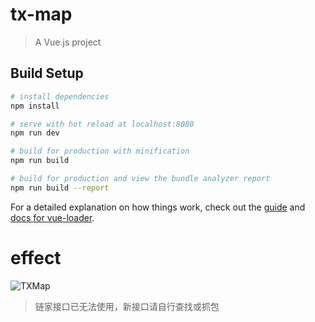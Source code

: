 # tx-map

> A Vue.js project

## Build Setup

``` bash
# install dependencies
npm install

# serve with hot reload at localhost:8080
npm run dev

# build for production with minification
npm run build

# build for production and view the bundle analyzer report
npm run build --report
```

For a detailed explanation on how things work, check out the [guide](http://vuejs-templates.github.io/webpack/) and [docs for vue-loader](http://vuejs.github.io/vue-loader).

# effect

![TXMap](http://upload-images.jianshu.io/upload_images/1917079-7a85587110f25f8c.gif?imageMogr2/auto-orient/strip)

> 链家接口已无法使用，新接口请自行查找或抓包
